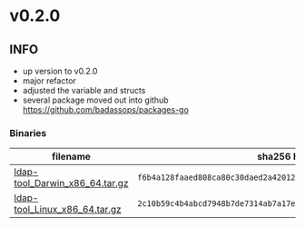 # v0.2.0

## INFO
- up version to v0.2.0
- major refactor
- adjusted the variable and structs
- several package moved out into github https://github.com/badassops/packages-go


### Binaries

filename | sha256 hash
-------- | ------------
[ldap-tool_Darwin_x86_64.tar.gz](https://github.com/badassops/ldap-tool-go/releases/download/v0.1.3/ldap-tool_Darwin_x86_64.tar.gz) | `f6b4a128faaed808ca80c30daed2a4201274a0b7c60e2f425e07b61df064e8f5`
[ldap-tool_Linux_x86_64.tar.gz](https://github.com/badassops/ldap-tool-go/releases/download/v0.1.3/ldap-tool_Linux_x86_64.tar.gz) | `2c10b59c4b4abcd7948b7de7314ab7a17ed41801f05a48564efdfd694e8e23c2`
